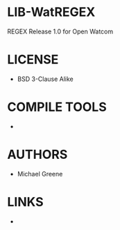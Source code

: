 # LIB-WatREGEX
REGEX Release 1.0 for Open Watcom

LICENSE
===============
* BSD 3-Clause Alike

COMPILE TOOLS
===============
* 
 
AUTHORS
===============
* Michael Greene

LINKS
===============
* 
